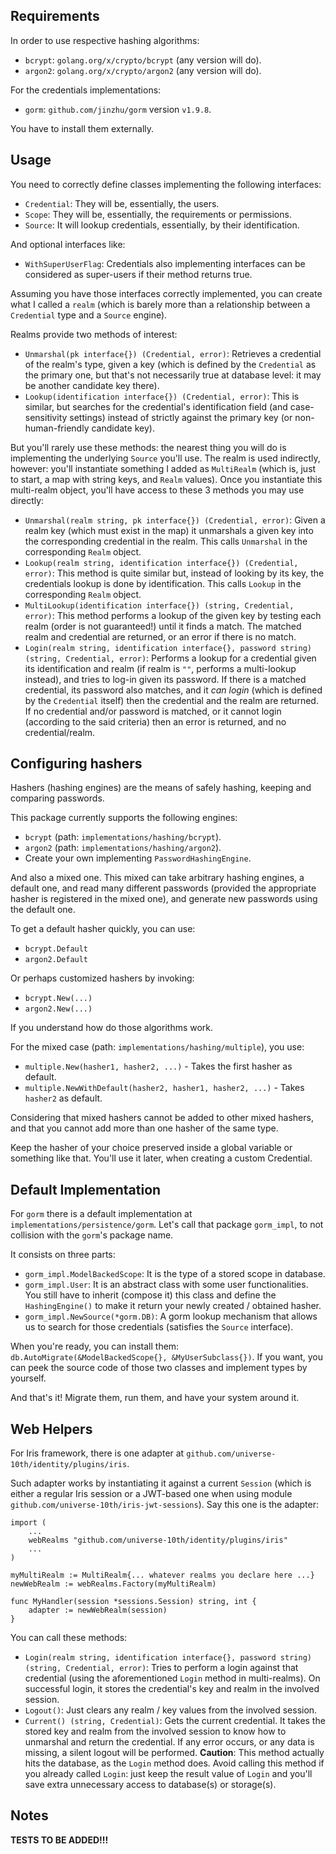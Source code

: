 Requirements
------------

In order to use respective hashing algorithms:

  - `bcrypt`: `golang.org/x/crypto/bcrypt` (any version will do).
  - `argon2`: `golang.org/x/crypto/argon2` (any version will do).

For the credentials implementations:

  - `gorm`: `github.com/jinzhu/gorm` version `v1.9.8`.

You have to install them externally.

Usage
-----

You need to correctly define classes implementing the following interfaces:

  - `Credential`: They will be, essentially, the users.
  - `Scope`: They will be, essentially, the requirements or permissions.
  - `Source`: It will lookup credentials, essentially, by their identification.
  
And optional interfaces like:

  - `WithSuperUserFlag`: Credentials also implementing interfaces can be
    considered as super-users if their method returns true.

Assuming you have those interfaces correctly implemented, you can create what I called a `realm`
(which is barely more than a relationship between a `Credential` type and a `Source` engine).

Realms provide two methods of interest:

  - `Unmarshal(pk interface{}) (Credential, error)`: Retrieves a credential of the realm's type,
    given a key (which is defined by the `Credential` as the primary one, but that's not necessarily
    true at database level: it may be another candidate key there).
  - `Lookup(identification interface{}) (Credential, error)`: This is similar, but searches for
    the credential's identification field (and case-sensitivity settings) instead of strictly against
    the primary key (or non-human-friendly candidate key).

But you'll rarely use these methods: the nearest thing you will do is implementing the underlying
`Source` you'll use. The realm is used indirectly, however: you'll instantiate something I added as
`MultiRealm` (which is, just to start, a map with string keys, and `Realm` values). Once you instantiate
this multi-realm object, you'll have access to these 3 methods you may use directly:

  - `Unmarshal(realm string, pk interface{}) (Credential, error)`: Given a realm key (which must
    exist in the map) it unmarshals a given key into the corresponding credential in the realm. This
    calls `Unmarshal` in the corresponding `Realm` object.
  - `Lookup(realm string, identification interface{}) (Credential, error)`: This method is quite
    similar but, instead of looking by its key, the credentials lookup is done by identification. This
    calls `Lookup` in the corresponding `Realm` object.
  - `MultiLookup(identification interface{}) (string, Credential, error)`: This method performs
    a lookup of the given key by testing each realm (order is not guaranteed!) until it finds a match.
    The matched realm and credential are returned, or an error if there is no match.
  - `Login(realm string, identification interface{}, password string) (string, Credential, error)`:
    Performs a lookup for a credential given its identification and realm (if realm is `""`, performs
    a multi-lookup instead), and tries to log-in given its password. If there is a matched credential,
    its password also matches, and it _can login_ (which is defined by the `Credential` itself) then
    the credential and the realm are returned. If no credential and/or password is matched, or it cannot
    login (according to the said criteria) then an error is returned, and no credential/realm.

Configuring hashers
-------------------

Hashers (hashing engines) are the means of safely hashing, keeping and comparing passwords.

This package currently supports the following engines:

  - `bcrypt` (path: `implementations/hashing/bcrypt`).
  - `argon2` (path: `implementations/hashing/argon2`).
  - Create your own implementing `PasswordHashingEngine`.

And also a mixed one. This mixed can take arbitrary hashing engines, a default one, and
read many different passwords (provided the appropriate hasher is registered in the mixed
one), and generate new passwords using the default one.

To get a default hasher quickly, you can use:

  - `bcrypt.Default`
  - `argon2.Default`
  
Or perhaps customized hashers by invoking:

  - `bcrypt.New(...)`
  - `argon2.New(...)`

If you understand how do those algorithms work.

For the mixed case (path: `implementations/hashing/multiple`), you use:

  - `multiple.New(hasher1, hasher2, ...)` - Takes the first hasher as default.
  - `multiple.NewWithDefault(hasher2, hasher1, hasher2, ...)` - Takes `hasher2` as default.

Considering that mixed hashers cannot be added to other mixed hashers, and that
you cannot add more than one hasher of the same type.

Keep the hasher of your choice preserved inside a global variable or something like that.
You'll use it later, when creating a custom Credential.

Default Implementation
----------------------

For `gorm` there is a default implementation at `implementations/persistence/gorm`.
Let's call that package `gorm_impl`, to not collision with the `gorm`'s package name.

It consists on three parts:
  - `gorm_impl.ModelBackedScope`: It is the type of a stored scope in database.
  - `gorm_impl.User`: It is an abstract class with some user functionalities.
    You still have to inherit (compose it) this class and define the
    `HashingEngine()` to make it return your newly created / obtained hasher.
  - `gorm_impl.NewSource(*gorm.DB)`: A gorm lookup mechanism that allows us to
    search for those credentials (satisfies the `Source` interface).

When you're ready, you can install them: `db.AutoMigrate(&ModelBackedScope{}, &MyUserSubclass{})`.
If you want, you can peek the source code of those two classes and implement types by yourself.

And that's it! Migrate them, run them, and have your system around it.

Web Helpers
-----------

For Iris framework, there is one adapter at `github.com/universe-10th/identity/plugins/iris`.

Such adapter works by instantiating it against a current `Session` (which is either a regular
Iris session or a JWT-based one when using module `github.com/universe-10th/iris-jwt-sessions`).
Say this one is the adapter:

    import (
        ...
        webRealms "github.com/universe-10th/identity/plugins/iris"
        ...
    )
    
    myMultiRealm := MultiRealm{... whatever realms you declare here ...}
    newWebRealm := webRealms.Factory(myMultiRealm)

    func MyHandler(session *sessions.Session) string, int {
        adapter := newWebRealm(session)
    }

You can call these methods:

  - `Login(realm string, identification interface{}, password string) (string, Credential, error)`:
    Tries to perform a login against that credential (using the aforementioned `Login` method in multi-realms).
    On successful login, it stores the credential's key and realm in the involved session.
  - `Logout()`: Just clears any realm / key values from the involved session.
  - `Current() (string, Credential)`: Gets the current credential. It takes the stored key and realm from
    the involved session to know how to unmarshal and return the credential. If any error occurs, or any data
    is missing, a silent logout will be performed. **Caution**: This method actually hits the database, as the
    `Login` method does. Avoid calling this method if you already called `Login`: just keep the result value of
    `Login` and you'll save extra unnecessary access to database(s) or storage(s).

Notes
-----

**TESTS TO BE ADDED!!!**